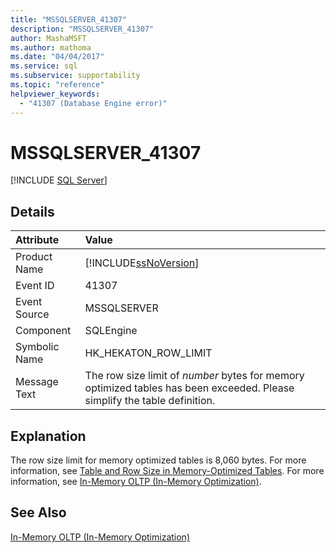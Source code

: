 ```yaml
---
title: "MSSQLSERVER_41307"
description: "MSSQLSERVER_41307"
author: MashaMSFT
ms.author: mathoma
ms.date: "04/04/2017"
ms.service: sql
ms.subservice: supportability
ms.topic: "reference"
helpviewer_keywords:
  - "41307 (Database Engine error)"
---
```

# MSSQLSERVER_41307
 [!INCLUDE [SQL Server](../../includes/applies-to-version/sqlserver.md)]
  
## Details  
  
| Attribute | Value |  
| :-------- | :---- |  
|Product Name|[!INCLUDE[ssNoVersion](../../includes/ssnoversion-md.md)]|  
|Event ID|41307|  
|Event Source|MSSQLSERVER|  
|Component|SQLEngine|  
|Symbolic Name|HK_HEKATON_ROW_LIMIT|  
|Message Text|The row size limit of *number* bytes for memory optimized tables has been exceeded. Please simplify the table definition.|  
  
## Explanation  
The row size limit for memory optimized tables is 8,060 bytes. For more information, see [Table and Row Size in Memory-Optimized Tables](~/relational-databases/in-memory-oltp/table-and-row-size-in-memory-optimized-tables.md). For more information, see [In-Memory OLTP &#40;In-Memory Optimization&#41;](~/relational-databases/in-memory-oltp/in-memory-oltp-in-memory-optimization.md).  
  
## See Also  
[In-Memory OLTP &#40;In-Memory Optimization&#41;](~/relational-databases/in-memory-oltp/in-memory-oltp-in-memory-optimization.md)  
  
